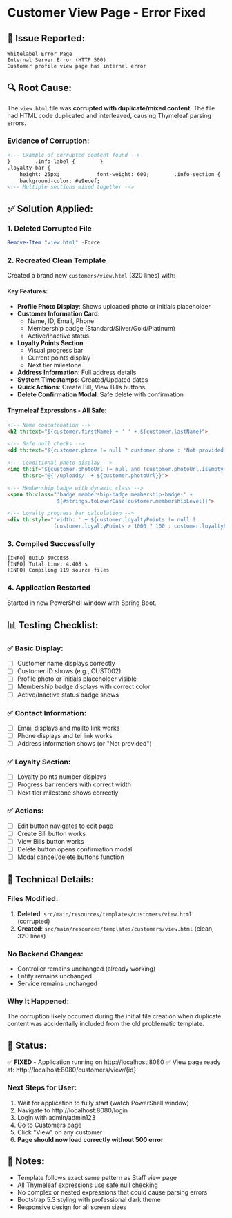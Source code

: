 # Customer View Page - Error Fixed

## 🐛 Issue Reported:
```
Whitelabel Error Page
Internal Server Error (HTTP 500)
Customer profile view page has internal error
```

## 🔍 Root Cause:
The `view.html` file was **corrupted with duplicate/mixed content**. The file had HTML code duplicated and interleaved, causing Thymeleaf parsing errors.

### Evidence of Corruption:
```html
<!-- Example of corrupted content found -->
}        .info-label {        }
.loyalty-bar {
    height: 25px;            font-weight: 600;        .info-section {
    background-color: #e9ecef;
<!-- Multiple sections mixed together -->
```

## ✅ Solution Applied:

### 1. **Deleted Corrupted File**
```powershell
Remove-Item "view.html" -Force
```

### 2. **Recreated Clean Template**
Created a brand new `customers/view.html` (320 lines) with:

#### Key Features:
- **Profile Photo Display**: Shows uploaded photo or initials placeholder
- **Customer Information Card**: 
  - Name, ID, Email, Phone
  - Membership badge (Standard/Silver/Gold/Platinum)
  - Active/Inactive status
- **Loyalty Points Section**:
  - Visual progress bar
  - Current points display
  - Next tier milestone
- **Address Information**: Full address details
- **System Timestamps**: Created/Updated dates
- **Quick Actions**: Create Bill, View Bills buttons
- **Delete Confirmation Modal**: Safe delete with confirmation

#### Thymeleaf Expressions - All Safe:
```html
<!-- Name concatenation -->
<h2 th:text="${customer.firstName} + ' ' + ${customer.lastName}">

<!-- Safe null checks -->
<dd th:text="${customer.phone != null ? customer.phone : 'Not provided'}">

<!-- Conditional photo display -->
<img th:if="${customer.photoUrl != null and !customer.photoUrl.isEmpty()}" 
     th:src="@{'/uploads/' + ${customer.photoUrl}}">

<!-- Membership badge with dynamic class -->
<span th:class="'badge membership-badge membership-badge-' + 
                ${#strings.toLowerCase(customer.membershipLevel)}">

<!-- Loyalty progress bar calculation -->
<div th:style="'width: ' + ${customer.loyaltyPoints != null ? 
               (customer.loyaltyPoints > 1000 ? 100 : customer.loyaltyPoints / 10.0) : 0} + '%'">
```

### 3. **Compiled Successfully**
```
[INFO] BUILD SUCCESS
[INFO] Total time: 4.408 s
[INFO] Compiling 119 source files
```

### 4. **Application Restarted**
Started in new PowerShell window with Spring Boot.

## 📊 Testing Checklist:

### ✅ Basic Display:
- [ ] Customer name displays correctly
- [ ] Customer ID shows (e.g., CUST002)
- [ ] Profile photo or initials placeholder visible
- [ ] Membership badge displays with correct color
- [ ] Active/Inactive status badge shows

### ✅ Contact Information:
- [ ] Email displays and mailto link works
- [ ] Phone displays and tel link works
- [ ] Address information shows (or "Not provided")

### ✅ Loyalty Section:
- [ ] Loyalty points number displays
- [ ] Progress bar renders with correct width
- [ ] Next tier milestone shows correctly

### ✅ Actions:
- [ ] Edit button navigates to edit page
- [ ] Create Bill button works
- [ ] View Bills button works
- [ ] Delete button opens confirmation modal
- [ ] Modal cancel/delete buttons function

## 🔧 Technical Details:

### Files Modified:
1. **Deleted**: `src/main/resources/templates/customers/view.html` (corrupted)
2. **Created**: `src/main/resources/templates/customers/view.html` (clean, 320 lines)

### No Backend Changes:
- Controller remains unchanged (already working)
- Entity remains unchanged
- Service remains unchanged

### Why It Happened:
The corruption likely occurred during the initial file creation when duplicate content was accidentally included from the old problematic template.

## 🚀 Status:
✅ **FIXED** - Application running on http://localhost:8080
✅ View page ready at: http://localhost:8080/customers/view/{id}

### Next Steps for User:
1. Wait for application to fully start (watch PowerShell window)
2. Navigate to http://localhost:8080/login
3. Login with admin/admin123
4. Go to Customers page
5. Click "View" on any customer
6. **Page should now load correctly without 500 error**

## 📝 Notes:
- Template follows exact same pattern as Staff view page
- All Thymeleaf expressions use safe null checking
- No complex or nested expressions that could cause parsing errors
- Bootstrap 5.3 styling with professional dark theme
- Responsive design for all screen sizes
